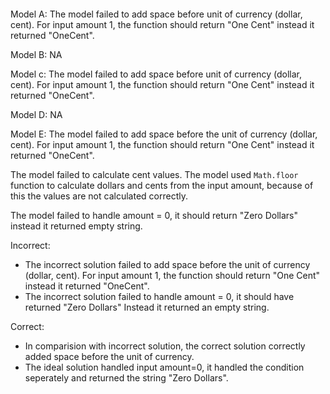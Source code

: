 

```javascript
```

Model A:
The model failed to add space before unit of currency (dollar, cent). For input amount 1, the function should return "One Cent" instead it returned "OneCent".

Model B:
NA


Model c:
The model failed to add space before unit of currency (dollar, cent).
For input amount 1, the function should return "One Cent" instead it returned "OneCent".


Model D:
NA

Model E:
The model failed to add space before the unit of currency (dollar, cent).
For input amount 1, the function should return "One Cent" instead it returned "OneCent".


The model failed to calculate cent values.
The model used `Math.floor` function to calculate dollars and cents from the input amount, because of this the values are not calculated correctly.


The model failed to handle amount = 0, it should return "Zero Dollars" instead it returned empty string.


Incorrect:
- The incorrect solution failed to add space before the unit of currency (dollar, cent). For input amount 1, the function should return "One Cent" instead it returned "OneCent".
- The incorrect solution failed to handle amount = 0, it should have returned "Zero Dollars" Instead it returned an empty string.


Correct:
- In comparision with incorrect solution, the correct solution correctly added space before the unit of currency.
- The ideal solution handled input amount=0, it handled the condition seperately and returned the string "Zero Dollars".
